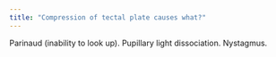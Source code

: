 ```yaml
---
title: "Compression of tectal plate causes what?"
---
```

Parinaud (inability to look up). Pupillary light dissociation. Nystagmus.

